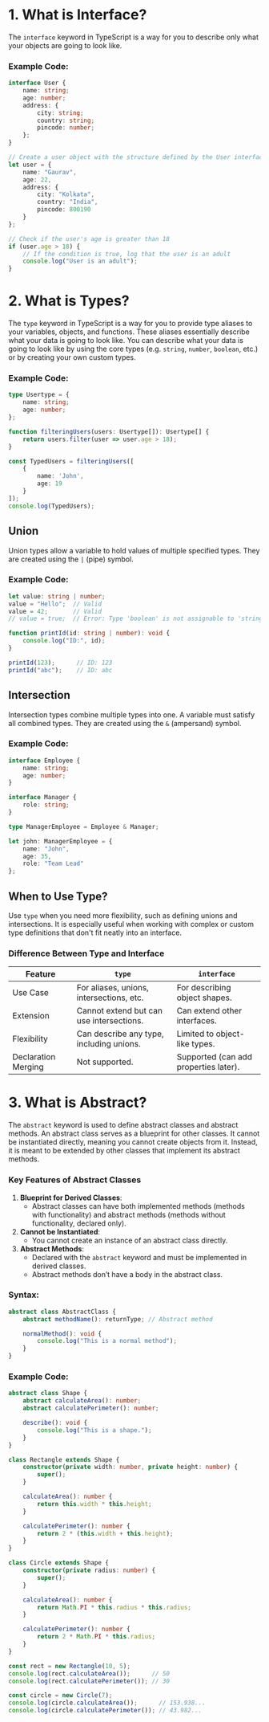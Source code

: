 # 1. What is Interface?
The `interface` keyword in TypeScript is a way for you to describe only what your objects are going to look like.

### Example Code:
```typescript
interface User {
    name: string;
    age: number;
    address: {
        city: string;
        country: string;
        pincode: number;
    };
}

// Create a user object with the structure defined by the User interface
let user = {
    name: "Gaurav",
    age: 22,
    address: {
        city: "Kolkata",
        country: "India",
        pincode: 800190
    }
};

// Check if the user's age is greater than 18
if (user.age > 18) {
    // If the condition is true, log that the user is an adult
    console.log("User is an adult");
}
```

# 2. What is Types?
The `type` keyword in TypeScript is a way for you to provide type aliases to your variables, objects, and functions. These aliases essentially describe what your data is going to look like. You can describe what your data is going to look like by using the core types (e.g. `string`, `number`, `boolean`, etc.) or by creating your own custom types.

### Example Code:
```typescript
type Usertype = {
    name: string;
    age: number;
};

function filteringUsers(users: Usertype[]): Usertype[] {
    return users.filter(user => user.age > 18);
}

const TypedUsers = filteringUsers([
    {
        name: 'John',
        age: 19
    }
]);
console.log(TypedUsers);
```

## Union
Union types allow a variable to hold values of multiple specified types. They are created using the `|` (pipe) symbol.

### Example Code:
```typescript
let value: string | number;
value = "Hello";  // Valid
value = 42;       // Valid
// value = true;  // Error: Type 'boolean' is not assignable to 'string | number'.

function printId(id: string | number): void {
    console.log("ID:", id);
}

printId(123);      // ID: 123
printId("abc");    // ID: abc
```

## Intersection
Intersection types combine multiple types into one. A variable must satisfy all combined types. They are created using the `&` (ampersand) symbol.

### Example Code:
```typescript
interface Employee {
    name: string;
    age: number;
}

interface Manager {
    role: string;
}

type ManagerEmployee = Employee & Manager;

let john: ManagerEmployee = {
    name: "John",
    age: 35,
    role: "Team Lead"
};
```

## When to Use Type?
Use `type` when you need more flexibility, such as defining unions and intersections. It is especially useful when working with complex or custom type definitions that don't fit neatly into an interface.

### Difference Between Type and Interface
| Feature              | `type`                               | `interface`                           |
|----------------------|-------------------------------------|---------------------------------------|
| Use Case             | For aliases, unions, intersections, etc. | For describing object shapes.         |
| Extension            | Cannot extend but can use intersections. | Can extend other interfaces.          |
| Flexibility          | Can describe any type, including unions. | Limited to object-like types.         |
| Declaration Merging  | Not supported.                      | Supported (can add properties later). |

# 3. What is Abstract?
The `abstract` keyword is used to define abstract classes and abstract methods. An abstract class serves as a blueprint for other classes. It cannot be instantiated directly, meaning you cannot create objects from it. Instead, it is meant to be extended by other classes that implement its abstract methods.

### Key Features of Abstract Classes
1. **Blueprint for Derived Classes**:
   - Abstract classes can have both implemented methods (methods with functionality) and abstract methods (methods without functionality, declared only).
2. **Cannot be Instantiated**:
   - You cannot create an instance of an abstract class directly.
3. **Abstract Methods**:
   - Declared with the `abstract` keyword and must be implemented in derived classes.
   - Abstract methods don’t have a body in the abstract class.

### Syntax:
```typescript
abstract class AbstractClass {
    abstract methodName(): returnType; // Abstract method

    normalMethod(): void {
        console.log("This is a normal method");
    }
}
```

### Example Code:
```typescript
abstract class Shape {
    abstract calculateArea(): number;
    abstract calculatePerimeter(): number;

    describe(): void {
        console.log("This is a shape.");
    }
}

class Rectangle extends Shape {
    constructor(private width: number, private height: number) {
        super();
    }

    calculateArea(): number {
        return this.width * this.height;
    }

    calculatePerimeter(): number {
        return 2 * (this.width + this.height);
    }
}

class Circle extends Shape {
    constructor(private radius: number) {
        super();
    }

    calculateArea(): number {
        return Math.PI * this.radius * this.radius;
    }

    calculatePerimeter(): number {
        return 2 * Math.PI * this.radius;
    }
}

const rect = new Rectangle(10, 5);
console.log(rect.calculateArea());      // 50
console.log(rect.calculatePerimeter()); // 30

const circle = new Circle(7);
console.log(circle.calculateArea());      // 153.938...
console.log(circle.calculatePerimeter()); // 43.982...
```